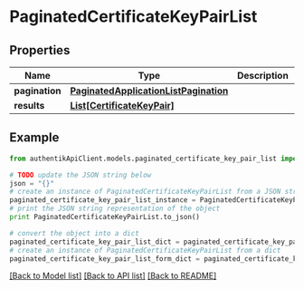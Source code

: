 # PaginatedCertificateKeyPairList


## Properties
Name | Type | Description | Notes
------------ | ------------- | ------------- | -------------
**pagination** | [**PaginatedApplicationListPagination**](PaginatedApplicationListPagination.md) |  | 
**results** | [**List[CertificateKeyPair]**](CertificateKeyPair.md) |  | 

## Example

```python
from authentikApiClient.models.paginated_certificate_key_pair_list import PaginatedCertificateKeyPairList

# TODO update the JSON string below
json = "{}"
# create an instance of PaginatedCertificateKeyPairList from a JSON string
paginated_certificate_key_pair_list_instance = PaginatedCertificateKeyPairList.from_json(json)
# print the JSON string representation of the object
print PaginatedCertificateKeyPairList.to_json()

# convert the object into a dict
paginated_certificate_key_pair_list_dict = paginated_certificate_key_pair_list_instance.to_dict()
# create an instance of PaginatedCertificateKeyPairList from a dict
paginated_certificate_key_pair_list_form_dict = paginated_certificate_key_pair_list.from_dict(paginated_certificate_key_pair_list_dict)
```
[[Back to Model list]](../README.md#documentation-for-models) [[Back to API list]](../README.md#documentation-for-api-endpoints) [[Back to README]](../README.md)


